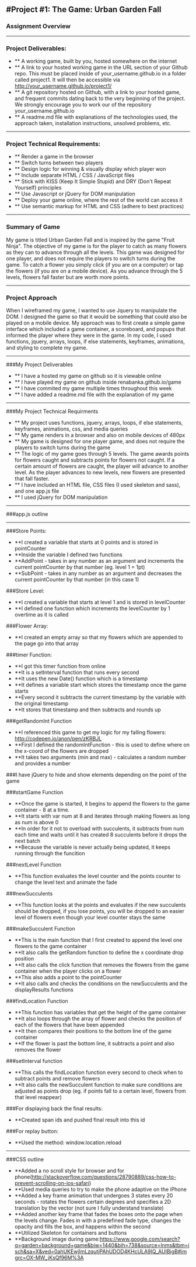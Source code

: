 #Project #1: The Game: Urban Garden Fall
---

### Assignment Overview

---

### Project Deliverables:
* ** A working game, built by you, hosted somewhere on the internet
* ** A link to your hosted working game in the URL section of your Github repo. This must be placed inside of your_username.github.io in a folder called project1. It will then be accessible via http://your_username.github.io/project1/
* ** A git repository hosted on Github, with a link to your hosted game, and frequent commits dating back to the very beginning of the project. We strongly encourage you to work our of the repository your_username.github.io
* ** A readme.md file with explanations of the technologies used, the approach taken, installation instructions, unsolved problems, etc.

---

### Project Technical Requirements:
* ** Render a game in the browser
* ** Switch turns between two players
* ** Design logic for winning & visually display which player won
* ** Include separate HTML / CSS / JavaScript files
* ** Stick with KISS (Keep It Simple Stupid) and DRY (Don't Repeat Yourself) principles
* ** Use Javascript or jQuery for DOM manipulation
* ** Deploy your game online, where the rest of the world can access it
* ** Use semantic markup for HTML and CSS (adhere to best practices)

---

### Summary of Game
My game is titled Urban Garden Fall and is inspired by the game "Fruit Ninja". The objective of my game is for the player to catch as many flowers as they can to advance through all the levels. This game was designed for one player, and does not require the players to switch turns during the game. To catch a flower you simply click (if you are on a computer) or tap the flowers (if you are on a mobile device). As you advance through the 5 levels, flowers fall faster but are worth more points. 

---

### Project Approach
When I wireframed my game, I wanted to use Jquery to manipulate the DOM. I designed the game so that it would be something that could also be played on a mobile device. My approach was to first create a simple game interface which included a game container, a scoreboard, and popups that informed the player where they were in the game. In my code, I used functions, jquery, arrays, loops, if else statements, keyframes, animations, and styling to complete my game.

---
###My Project Deliverables
* ** I have a hosted my game on github so it is viewable online
* ** I have played my game on github inside renabanka.github.io/game
* ** I have commited my game multiple times throughout this week
* ** I have added a readme.md file with the explanation of my game

---

###My Project Technical Requirments
* ** My project uses functions, jquery, arrays, loops, if else statements, keyframes, animations, css, and media queries
* ** My game renders in a browser and also on mobile devices of 480px
* ** My game is designed for one player game, and does not require the players to switch turns during the game
* ** The logic of my game goes through 5 levels. The game awards points for flowers caught and subtracts points for flowers not caught. If a certain amount of flowers are caught, the player will advance to another level. As the player advances to new levels, new flowers are presented that fall faster. 
* ** I have included an HTML file, CSS files (I used skeleton and sass), and one app.js file
* ** I used jQuery for DOM manipulation

---

###app.js outline

---

###Store Points:
* **I created a variable that starts at 0 points and is stored in pointCounter
* **Inside the variable I defined two functions
* **AddPoint - takes in any number as an argument and increments the current pointCounter by that number (eg. level 1 = 1pt)
* **SubPoint - takes in any number as an argument and decreases the current pointCounter by that number (in this case 1)



###Store Level:
* **I created a variable that starts at level 1 and is stored in levelCounter
* **I defined one function which increments the levelCounter by 1 overtime as it is called


###Flower Array:
* **I created an empty array so that my flowers which are appended to the page go into that array

###timer Function:
* **I got this timer function from online 
* **It is a setInterval function that runs every second
* **It uses the new Date() function which is a timestamp
* **It defines a variable start which stores the timestamp once the game starts
* **Every second it subtracts the current timestamp by the variable with the original timestamp
* **It stores that timestamp and then subtracts and rounds up


###getRandomInt Function
* **I referenced this game to get my logic for my falling flowers: http://codepen.io/anon/pen/zKRBJL
* **First I defined the randomIntFunction - this is used to define where on the x-coord of the flowers are dropped
* **It takes two arguments (min and max) - calculates a random number and provides a number


###I have jQuery to hide and show elements depending on the point of the game

###startGame Function
* **Once the game is started, it begins to append the flowers to the game container - 8 at a time.
* **It starts with var num at 8 and iterates through making flowers as long as num is above 0 
* **In order for it not to overload with succulents, it subtracts from num each time and waits until it has created 8 succulents before it drops the next batch
* **Because the variable is never actually being updated, it keeps running through the funcition

###nextLevel Function
* **This function evaluates the level counter and the points counter to change the level text and animate the fade


###newSucculents
* **This function looks at the points and evaluates if the new succulents should be dropped, if you lose points, you will be dropped to an easier level of flowers even though your level counter stays the same


###makeSucculent Function
* **This is the main function that I first created to append the level one flowers to the game container
* **It also calls the getRandom function to define the x coordinate drop position
* **It also calls the click function that removes the flowers from the game container when the player clicks on a flower
* **This also adds a point to the pointCounter
* **It also calls and checks the conditions on the newSucculents and the displayResults functions

###findLocation Function
* **This function has variables that get the height of the game container
* **It also loops through the array of flower and checks the position of each of the flowers that have been appended
* **It then compares their positions to the bottom line of the game container
* **If the flower is past the bottom line, it subtracts a point and also removes the flower


###setInterval function
* **This calls the findLocation function every second to check when to subtract points and remove flowers
* **It also calls the newSucculent function to make sure conditions are adjusted as points drop (eg. if points fall to a certain level, flowers from that level reappear)


###For displaying back the final results:
* **Created span ids and pushed final result into this id

###For replay button:
* **Used the method: window.location.reload
---
###CSS outline
* **Added a no scroll style for browser and for phone(http://stackoverflow.com/questions/28790889/css-how-to-prevent-scrolling-on-ios-safari)
* **Used media queries to try to make the phone adaptive on the iPhone
* **Added a key frame animation that undergoes 3 states every 20 seconds - rotates the flowers certain degrees and specifies a 2D translation by the vector (not sure I fully understand translate)
* **Added another key frame that fades the boxes onto the page when the levels change. Fades in with a predefined fade type, changes the opacity and fills the box, and happens within the second
* **Utilized Skeleton for containers and buttons
* **Background image during game:https://www.google.com/search?q=garden+background+game&biw=1440&bih=738&source=lnms&tbm=isch&sa=X&ved=0ahUKEwjlmLzqutjPAhUDOD4KHcULA9IQ_AUIBigB#imgrc=OX-MW_jKsQf96M%3A